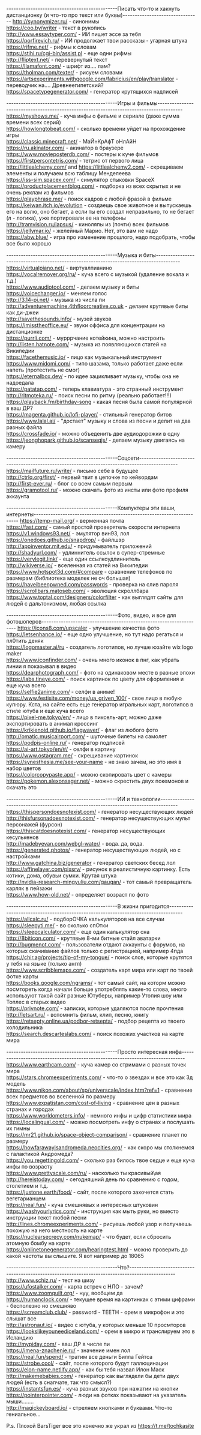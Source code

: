 ----------------------------------------------Писать что-то и хакнуть дистанционку (и что-то про текст или буквы)--------------------------------
http://synonymizer.ru/ - синонимы                                       
https://coo.by/writer - текст в рукопись                      
http://www.essaytyper.com/ - ИИ пишет эссе за тебя                       
https://porfirevich.ru/ - ИИ продолжает твои рассказы - угарная штука                        
https://rifme.net/ - рифмы к словам            
https://stihi.ru/cgi-bin/assist.pl - еще одни рифмы                                                                    
http://fliptext.net/ - перевернутый текст                      
https://llamafont.com/ - шрифт из.... лам?         
https://tholman.com/texter/ - рисуем словами            
https://artsexperiments.withgoogle.com/fabricius/en/play/translator - переводчик на.... Древнеегипетский?                             
https://spacetypegenerator.com/ - генератор крутящихся надписей                                                             

----------------------------------------------Игры и фильмы----------------------------------------------------------------------------------------
https://myshows.me/ - куча инфы о фильме и сериале (даже сумма времени всех серий)                               
https://howlongtobeat.com/ - сколько времени уйдет на прохождение игры                           
https://classic.minecraft.net/ - МаЙнКрАфТ оНлАйН        
https://ru.akinator.com/ - акинатор в браузере         
https://www.movieposterdb.com/ - постеры к куче фильмов                       
https://firstpersontetris.com/ - тетрис от первого лица                               
http://littlealchemy.com/ and https://littlealchemy2.com/ - скрещиваем элементы и получаем всю таблицу Менделеева               
https://iss-sim.spacex.com/ - симулятор стыковки SpaceX                               
https://productplacementblog.com/ - подборка из всех скрытых и не очень реклам из фильмов                              
https://playphrase.me/ - поиск кадров с любой фразой в фильме                                  
https://keiwan.itch.io/evolution - создаешь свое животное и выпускаешь его на волю, оно бегает, а если ты его создал неправильно, то не бегает (л - логика), уже портировали ее на телефоны                                                            
http://tramvision.ru/lapsus/ - киноляпы из (почти) всех фильмов                                                               
https://jellymar.io/ - желейный Марио. Нет, это вам не надо                                       
https://abw.blue/ - игра про изменение прошлого, надо подобрать, чтобы все было хорошо                                                    

----------------------------------------------Музыка и биты----------------------------------------------------------------------------------------
https://virtualpiano.net/ - виртуалпианино                             
https://vocalremover.org/ru/ - куча всего с музыкой (удаление вокала и т.д.)                                                                   
https://www.audiotool.com/ - делаем музыку и биты                         
https://voicechanger.io/ - меняем голос                  
http://3.14-pi.net/ - музыка из числа пи        
http://adventuremachine.4thfloorcreative.co.uk - делаем крутявые биты как ди-джеи                         
http://savethesounds.info/ - музей звуков                    
https://imisstheoffice.eu/ - звуки оффиса для концентрации на дистанционке                      
https://purrli.com/ - мурррчание котейкина, можно настроить                                 
http://listen.hatnote.com/ - музыка из появляющихся статей на Википедии                             
https://facethemusic.io/ - лицо как музыкальный инструмент                       
https://www.midomi.com/ - типо шазама, только работает даже если напеть (протестить не смог)                        
https://eternalbox.dev/ - по идее зацикливает музыку, чтобы она не надоедала                       
https://patatap.com/ - теперь клавиатура - это странный инструмент                                                    
http://ritmoteka.ru/ - поиск песни по ритму (реально работает!!!)                                    
https://playback.fm/birthday-song - какая песня была самой популярной в ваш ДР?                           
https://magenta.github.io/lofi-player/ - стильный генератор битов                                                           
https://www.lalal.ai/ - "достает" музыку и слова из песни и делит на два разных файла                                         
https://crossfade.io/ - можно объеденить две аудиодорожки в одну                                                      
https://jeonghopark.github.io/scanseqjs/ - делаем музыку двигаясь на камеру                                      

----------------------------------------------Соцсети----------------------------------------------------------------------------------------------
https://mailfuture.ru/write/ - письмо себе в будущее         
http://ctrlq.org/first/ - первый твит в цепочке по кейвордам        
http://first-ever.ru/ - блог со всем самым первым                             
https://gramotool.ru/ - можно скачать фото из инсты или фото профиля аккаунта                                  

----------------------------------------------Компуктеры эти ваши, интернеты-----------------------------------------------------------------------
https://temp-mail.org/ - верменная почта                                       
https://fast.com/ - самый простой проверятель скорости интернета                                
https://v1.windows93.net/ - эмулятор вин93, лол               
https://onedoes.github.io/snapdrop/ - файлшэр                                                    
http://appinventor.mit.edu/ - придумыватель приложений                                            
http://shadyurl.com/ - удлиннитель ссылок в супер-стремные        
https://verylegit.link/ - еще один ссылкоудлиннитель                                            
http://wikiverse.io/ - вселенная из статей на Википедии                                    
https://www.hotspot3d.com/#compare - сравнение телефонов по размерам (библиотека моделек не оч большая)          
https://haveibeenpwned.com/passwords - проверка на слив пароля                                  
https://scrollbars.matoseb.com/ - эволюция скроллбара                        
https://www.toptal.com/designers/colorfilter - как выглядят сайты для людей с дальтонизмом, любая ссылка                         

----------------------------------------------Фото, видео, и все для фотошоперов-------------------------------------------------------------------
https://icons8.com/upscaler - улучшение качества фото                      
https://letsenhance.io/ - еще одно улучшение,  но тут надо регаться и пл0тить деняк                               
https://logomaster.ai/ru - создатель логотипов, но лучше юзайте wix logo maker                      
https://www.iconfinder.com/ - очень много иконок в пнг, как убрать линии я показывал в видео      
https://dearphotograph.com/ - фото на одинаковом месте в разные эпохи                                               
https://labs.tineye.com/ - поиск картинок по цвету для оформления и еще куча всего      
https://selfie2anime.com/ - селфи в аниме!                                 
https://www.festisite.com/money/ua_griven_100/ - свое лицо в любую купюру. Кста, на сайте есть еще генератор игральных карт, логотипов в стиле ютуба и еще куча всего      
https://pixel-me.tokyo/en/ - лицо в пиксель-арт, можно даже экспортировать в анимал кроссинг                  
https://krikienoid.github.io/flagwaver/ - флаг из любого фото                          
http://omatic.musicairport.com/ - шуточные билеты на самолет                             
https://podpis-online.ru/ - генератор подписей                                                 
https://ai-art.tokyo/en/#/ - селфи в картину               
https://www.ostagram.me/ - скрещивание картинок                 
https://synesthesia.me/see-your-name - не знаю зачем, но это имя в набор цветов                                    
https://colorcopypaste.app/ - можно скопировать цвет с камеры                                                      
https://pokemon.alexonsager.net/ - можно скрестить двух покемонов и скачать это                                                     

----------------------------------------------ИИ и технологии-------------------------------------------------------------------------------------
https://thispersondoesnotexist.com/ - генератор несуществующих людей                                
http://thisfursonadoesnotexist.com/ - генератор несуществующих мульт персонажей (фурсон)                       
https://thiscatdoesnotexist.com/ - генератор несуществующих кесулькенов                                                       
http://madebyevan.com/webgl-water/ - вода. да, вода.             
https://generated.photos/ - генератор несуществующих людей, но с настройками             
http://www.gatchina.biz/generator - генератор светских бесед лол                             
https://affinelayer.com/pixsrv/ - рисунок в реалистичную картинку. Есть котики, дома, обувьи сумки. Крутая штука                     
http://nvidia-research-mingyuliu.com/gaugan/ - тот самый превращатель карляк в пейзажи                                 
https://www.how-old.net/ - определяет возраст по фото                                                              

----------------------------------------------В жизни пригодится-----------------------------------------------------------------------------------
https://allcalc.ru/ - подборОЧКА калькуляторов на все случаи                                
https://sleepyti.me/ - во сколько спОтки                                               
https://sleepcalculator.com/ - еще один калькулятор сна                                        
http://8biticon.com/ - крутявые 8-ми битные стайл аватарки                  
http://bugmenot.com/ - пользователи отдают аккаунты с форумов, на которых скачивание файлов только с регистрацией, например 4пда            
https://chir.ag/projects/tip-of-my-tongue/ - поиск слов, которые крутятся у тебя на языке (только англ)                  
https://www.scribblemaps.com/ - создатель карт мира или карт по твоей фотке карты                        
https://books.google.com/ngrams/ - тот самый сайт, на которм можно посмтореть когда начали больше употреблять какие-то слова, много используют такой сайт разные Ютуберы, например Утопия шоу или Топлес в старых видео                                     
https://privnote.com/ - записки, которые удаляются после прочтения                 
http://letsart.ru/ - вспомнить фильм, клип, песню, книгу                                         
https://retsepty.online.ua/podbor-retsepta/ - подбор рецепта из твоего холодильника                             
https://search.descarteslabs.com/ - поиск похожих участков на карте мира                   

----------------------------------------------Просто интересная инфа-------------------------------------------------------------------------------
https://www.earthcam.com/ - куча камер со стримами с разных точек мира                                    
https://stars.chromeexperiments.com/ - что-то о звездах и все это как 3д модель                        
https://www.nikon.com/about/sp/universcale/index.htm?ref=1 - сравнение всех предметов во вселенной по размеру                               
https://www.expatistan.com/cost-of-living - сравнение цен в разных странах и городах                     
https://www.worldometers.info/ - немного инфы и цифр статистики мира                
https://localingual.com/ - можно посмотреть инфу о странах и послушать их гимны                                
https://mr21.github.io/space-object-comparison/ - сравнение планет по размеру                                          
https://howfarawayisandromeda.neocities.org/ - как скоро мы столкнемся с галактикой Андромеда?                   
https://you.regettingold.com/ - сколько раз билось твое седце и еще куча инфы по возрасту                  
https://www.prettyscale.com/ru/ - насколько ты красивый\ая                      
http://hereistoday.com/ - сегодняшний день по сравнению с годом, столетием и т.д.                    
https://justone.earth/food/ - сайт, после которого захочется стать вегетарианцем                        
https://neal.fun/ - куча смешнявых и интересных штуковин                                           
https://washyourlyrics.com/ - инструкция как мыть руки, но вместо инструкции текст любой песни                                                  
http://lines.chromeexperiments.com/ - рисуешь любой узор и получаешь похожую на него местность на карте                          
https://nuclearsecrecy.com/nukemap/ - что будет, если сбросить атомную бомбу на карте                                        
https://onlinetonegenerator.com/hearingtest.html - можно проверить до какой частоты вы слышите. Я вот например до 18065                             

----------------------------------------------Что?-------------------------------------------------------------------------------------------------
http://www.schiz.ru/ - тест на шизу                               
https://ufostalker.com/ - карта встреч с НЛО - зачем?                          
https://www.zoomquilt.org/ - нуу, вообщем да               
https://humanclock.com/ - текущее время на картинках с этими цифрами - бесполезно но смешняво                                                     
https://screamclub.club/ - password - TEETH - орем в микрофон и это слышат все                         
http://astronaut.io/ - видео с ютуба, у которых меньше 10 просмторов                
https://lookslikeyouneediceland.com/ - орем в микро и транслируем это в Исландию                            
http://mypiday.com/ - ваш ДР в числе пи                            
https://imena-znachenie.ru/ - значение имен лол                   
https://neal.fun/spend/ - тратим все деньги Билла Гейтса                                           
https://strobe.cool/ - сайт, после которого будут галлюцинации                                          
https://elon-name.netlify.app/ - как бы тебя назвал Илон Маск                                       
http://makemebabies.com/ - генератор как выглядели бы дети двух людей (есть в снапчате, так что смысл?)                               
https://instantsfun.es/ - куча разных звуков при нажатии на кнопки                                
https://pointerpointer.com/ - люди на фотках показывают на указатель мыши........                                            
http://magickeyboard.io/ - стреляем кнопками и буквами. Что-то гениальное...                                                  

P.s. Плохой BarsTiger все это конечно же украл из https://t.me/tochkasite
